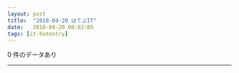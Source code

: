 ```yaml
---
layout: post
title:  "2018-04-20 はてぶIT"
date:   2018-04-20 00:02:05
tags: [it-hotentry]
---
```

0 件のデータあり

<hr>
